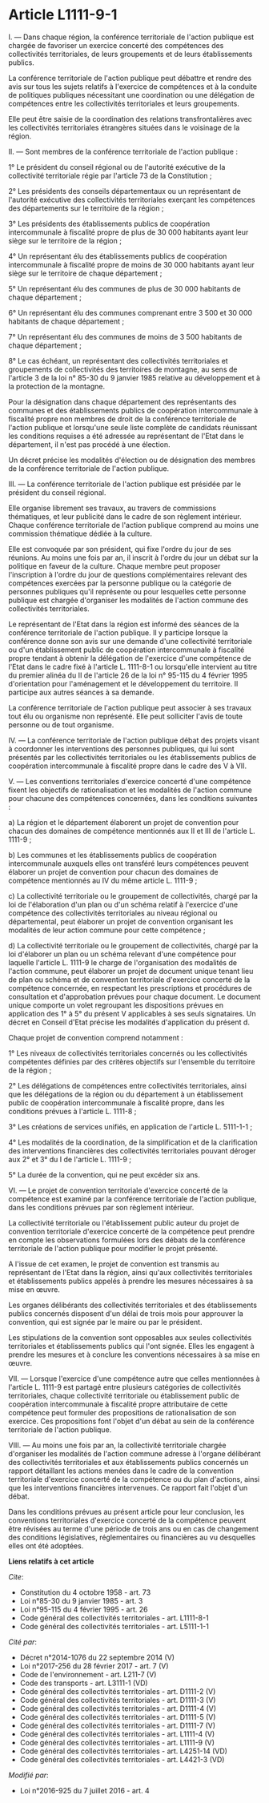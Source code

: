 # Article L1111-9-1

I. ― Dans chaque région, la conférence territoriale de l'action publique est chargée de favoriser un exercice concerté des
compétences des collectivités territoriales, de leurs groupements et de leurs établissements publics.

La conférence territoriale de l'action publique peut débattre et rendre des avis sur tous les sujets relatifs à l'exercice de
compétences et à la conduite de politiques publiques nécessitant une coordination ou une délégation de compétences entre les
collectivités territoriales et leurs groupements.

Elle peut être saisie de la coordination des relations transfrontalières avec les collectivités territoriales étrangères
situées dans le voisinage de la région.

II. ― Sont membres de la conférence territoriale de l'action publique :

1° Le président du conseil régional ou de l'autorité exécutive de la collectivité territoriale régie par l'article 73 de la
Constitution ;

2° Les présidents des conseils départementaux ou un représentant de l'autorité exécutive des collectivités territoriales
exerçant les compétences des départements sur le territoire de la région ;

3° Les présidents des établissements publics de coopération intercommunale à fiscalité propre de plus de 30 000 habitants
ayant leur siège sur le territoire de la région ;

4° Un représentant élu des établissements publics de coopération intercommunale à fiscalité propre de moins de 30 000
habitants ayant leur siège sur le territoire de chaque département ;

5° Un représentant élu des communes de plus de 30 000 habitants de chaque département ;

6° Un représentant élu des communes comprenant entre 3 500 et 30 000 habitants de chaque département ;

7° Un représentant élu des communes de moins de 3 500 habitants de chaque département ;

8° Le cas échéant, un représentant des collectivités territoriales et groupements de collectivités des territoires de
montagne, au sens de l'article 3 de la loi n° 85-30 du 9 janvier 1985 relative au développement et à la protection de la
montagne.

Pour la désignation dans chaque département des représentants des communes et des établissements publics de coopération
intercommunale à fiscalité propre non membres de droit de la conférence territoriale de l'action publique et lorsqu'une seule
liste complète de candidats réunissant les conditions requises a été adressée au représentant de l'Etat dans le département,
il n'est pas procédé à une élection.

Un décret précise les modalités d'élection ou de désignation des membres de la conférence territoriale de l'action publique.

III. ― La conférence territoriale de l'action publique est présidée par le président du conseil régional.

Elle organise librement ses travaux, au travers de commissions thématiques, et leur publicité dans le cadre de son règlement
intérieur. Chaque conférence territoriale de l'action publique comprend au moins une commission thématique dédiée à la
culture.

Elle est convoquée par son président, qui fixe l'ordre du jour de ses réunions. Au moins une fois par an, il inscrit à
l'ordre du jour un débat sur la politique en faveur de la culture. Chaque membre peut proposer l'inscription à l'ordre du
jour de questions complémentaires relevant des compétences exercées par la personne publique ou la catégorie de personnes
publiques qu'il représente ou pour lesquelles cette personne publique est chargée d'organiser les modalités de l'action
commune des collectivités territoriales.

Le représentant de l'Etat dans la région est informé des séances de la conférence territoriale de l'action publique. Il y
participe lorsque la conférence donne son avis sur une demande d'une collectivité territoriale ou d'un établissement public
de coopération intercommunale à fiscalité propre tendant à obtenir la délégation de l'exercice d'une compétence de l'Etat
dans le cadre fixé à l'article L. 1111-8-1 ou lorsqu'elle intervient au titre du premier alinéa du II de l'article 26 de la
loi n° 95-115 du 4 février 1995 d'orientation pour l'aménagement et le développement du territoire. Il participe aux autres
séances à sa demande.

La conférence territoriale de l'action publique peut associer à ses travaux tout élu ou organisme non représenté. Elle peut
solliciter l'avis de toute personne ou de tout organisme.

IV. ― La conférence territoriale de l'action publique débat des projets visant à coordonner les interventions des personnes
publiques, qui lui sont présentés par les collectivités territoriales ou les établissements publics de coopération
intercommunale à fiscalité propre dans le cadre des V à VII.

V. ― Les conventions territoriales d'exercice concerté d'une compétence fixent les objectifs de rationalisation et les
modalités de l'action commune pour chacune des compétences concernées, dans les conditions suivantes :

a) La région et le département élaborent un projet de convention pour chacun des domaines de compétence mentionnés aux II et
III de l'article L. 1111-9 ;

b) Les communes et les établissements publics de coopération intercommunale auxquels elles ont transféré leurs compétences
peuvent élaborer un projet de convention pour chacun des domaines de compétence mentionnés au IV du même article L. 1111-9 ;

c) La collectivité territoriale ou le groupement de collectivités, chargé par la loi de l'élaboration d'un plan ou d'un
schéma relatif à l'exercice d'une compétence des collectivités territoriales au niveau régional ou départemental, peut
élaborer un projet de convention organisant les modalités de leur action commune pour cette compétence ;

d) La collectivité territoriale ou le groupement de collectivités, chargé par la loi d'élaborer un plan ou un schéma relevant
d'une compétence pour laquelle l'article L. 1111-9 le charge de l'organisation des modalités de l'action commune, peut
élaborer un projet de document unique tenant lieu de plan ou schéma et de convention territoriale d'exercice concerté de la
compétence concernée, en respectant les prescriptions et procédures de consultation et d'approbation prévues pour chaque
document. Le document unique comporte un volet regroupant les dispositions prévues en application des 1° à 5° du présent V
applicables à ses seuls signataires. Un décret en Conseil d'Etat précise les modalités d'application du présent d.

Chaque projet de convention comprend notamment :

1° Les niveaux de collectivités territoriales concernés ou les collectivités compétentes définies par des critères objectifs
sur l'ensemble du territoire de la région ;

2° Les délégations de compétences entre collectivités territoriales, ainsi que les délégations de la région ou du département
à un établissement public de coopération intercommunale à fiscalité propre, dans les conditions prévues à l'article L.
1111-8 ;

3° Les créations de services unifiés, en application de l'article L. 5111-1-1 ;

4° Les modalités de la coordination, de la simplification et de la clarification des interventions financières des
collectivités territoriales pouvant déroger aux 2° et 3° du I de l'article L. 1111-9 ;

5° La durée de la convention, qui ne peut excéder six ans.

VI. ― Le projet de convention territoriale d'exercice concerté de la compétence est examiné par la conférence territoriale de
l'action publique, dans les conditions prévues par son règlement intérieur.

La collectivité territoriale ou l'établissement public auteur du projet de convention territoriale d'exercice concerté de la
compétence peut prendre en compte les observations formulées lors des débats de la conférence territoriale de l'action
publique pour modifier le projet présenté.

A l'issue de cet examen, le projet de convention est transmis au représentant de l'Etat dans la région, ainsi qu'aux
collectivités territoriales et établissements publics appelés à prendre les mesures nécessaires à sa mise en œuvre.

Les organes délibérants des collectivités territoriales et des établissements publics concernés disposent d'un délai de trois
mois pour approuver la convention, qui est signée par le maire ou par le président.

Les stipulations de la convention sont opposables aux seules collectivités territoriales et établissements publics qui l'ont
signée. Elles les engagent à prendre les mesures et à conclure les conventions nécessaires à sa mise en œuvre.

VII. ― Lorsque l'exercice d'une compétence autre que celles mentionnées à l'article L. 1111-9 est partagé entre plusieurs
catégories de collectivités territoriales, chaque collectivité territoriale ou établissement public de coopération
intercommunale à fiscalité propre attributaire de cette compétence peut formuler des propositions de rationalisation de son
exercice. Ces propositions font l'objet d'un débat au sein de la conférence territoriale de l'action publique.

VIII. ― Au moins une fois par an, la collectivité territoriale chargée d'organiser les modalités de l'action commune adresse
à l'organe délibérant des collectivités territoriales et aux établissements publics concernés un rapport détaillant les
actions menées dans le cadre de la convention territoriale d'exercice concerté de la compétence ou du plan d'actions, ainsi
que les interventions financières intervenues. Ce rapport fait l'objet d'un débat.

Dans les conditions prévues au présent article pour leur conclusion, les conventions territoriales d'exercice concerté de la
compétence peuvent être révisées au terme d'une période de trois ans ou en cas de changement des conditions législatives,
réglementaires ou financières au vu desquelles elles ont été adoptées.

**Liens relatifs à cet article**

_Cite_:

  - Constitution du 4 octobre 1958 - art. 73
  - Loi n°85-30 du 9 janvier 1985 - art. 3
  - Loi n°95-115 du 4 février 1995 - art. 26
  - Code général des collectivités territoriales - art. L1111-8-1
  - Code général des collectivités territoriales - art. L5111-1-1

_Cité par_:

  - Décret n°2014-1076 du 22 septembre 2014 (V)
  - Loi n°2017-256 du 28 février 2017 - art. 7 (V)
  - Code de l'environnement - art. L211-7 (V)
  - Code des transports - art. L3111-1 (VD)
  - Code général des collectivités territoriales - art. D1111-2 (V)
  - Code général des collectivités territoriales - art. D1111-3 (V)
  - Code général des collectivités territoriales - art. D1111-4 (V)
  - Code général des collectivités territoriales - art. D1111-5 (V)
  - Code général des collectivités territoriales - art. D1111-7 (V)
  - Code général des collectivités territoriales - art. L1111-4 (V)
  - Code général des collectivités territoriales - art. L1111-9 (V)
  - Code général des collectivités territoriales - art. L4251-14 (VD)
  - Code général des collectivités territoriales - art. L4421-3 (VD)

_Modifié par_:

  - Loi n°2016-925 du 7 juillet 2016 - art. 4

